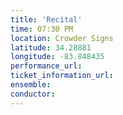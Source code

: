 ```yaml
---
title: 'Recital'
time: 07:30 PM
location: Crowder Signs
latitude: 34.28881
longitude: -83.848435
performance_url: 
ticket_information_url: 
ensemble: 
conductor: 
---
```

